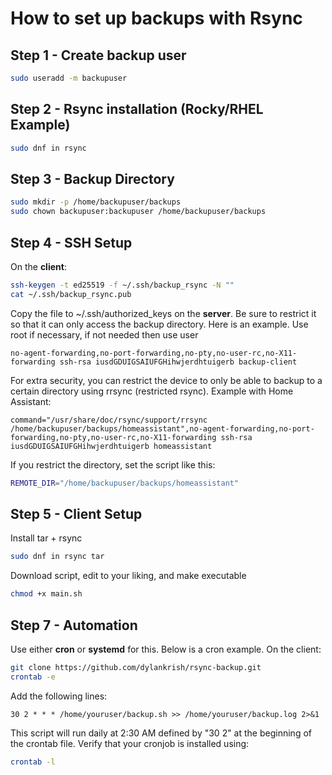# How to set up backups with Rsync

## Step 1 - Create backup user
```bash
sudo useradd -m backupuser
```

## Step 2 - Rsync installation (Rocky/RHEL Example)
```bash
sudo dnf in rsync
```

## Step 3 - Backup Directory
```bash
sudo mkdir -p /home/backupuser/backups
sudo chown backupuser:backupuser /home/backupuser/backups
```

## Step 4 - SSH Setup
On the **client**:
```bash
ssh-keygen -t ed25519 -f ~/.ssh/backup_rsync -N ""
cat ~/.ssh/backup_rsync.pub
```

Copy the file to ~/.ssh/authorized_keys on the **server**. Be sure to restrict it so that it can only access the backup directory. Here is an example.
Use root if necessary, if not needed then use user
```
no-agent-forwarding,no-port-forwarding,no-pty,no-user-rc,no-X11-forwarding ssh-rsa iusdGDUIGSAIUFGHihwjerdhtuigerb backup-client
```
For extra security, you can restrict the device to only be able to backup to a certain directory using rrsync (restricted rsync). Example with Home Assistant:
```
command="/usr/share/doc/rsync/support/rrsync /home/backupuser/backups/homeassistant",no-agent-forwarding,no-port-forwarding,no-pty,no-user-rc,no-X11-forwarding ssh-rsa iusdGDUIGSAIUFGHihwjerdhtuigerb homeassistant
```
If you restrict the directory, set the script like this:
```bash
REMOTE_DIR="/home/backupuser/backups/homeassistant"
```

## Step 5 - Client Setup
Install tar + rsync
```bash
sudo dnf in rsync tar
```

Download script, edit to your liking, and make executable
```bash
chmod +x main.sh
```

## Step 7 - Automation

Use either **cron** or **systemd** for this. Below is a cron example. On the client:

```bash
git clone https://github.com/dylankrish/rsync-backup.git
crontab -e
```

Add the following lines:
```
30 2 * * * /home/youruser/backup.sh >> /home/youruser/backup.log 2>&1
```
This script will run daily at 2:30 AM defined by "30 2" at the beginning of the crontab file. Verify that your cronjob is installed using:
```bash
crontab -l
```

